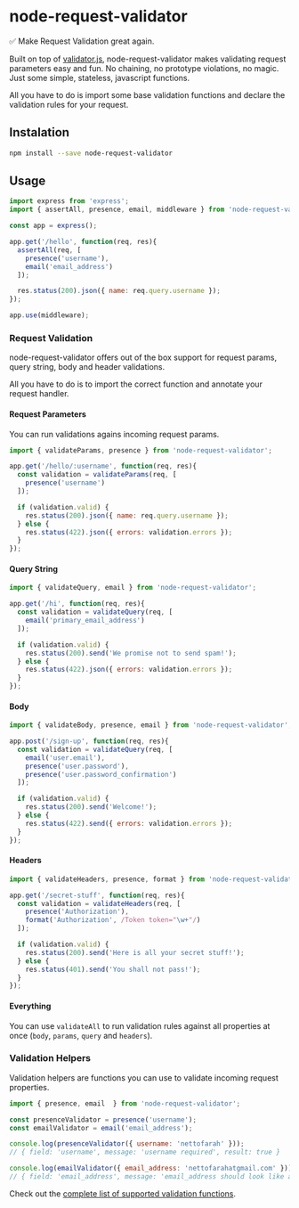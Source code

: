 # node-request-validator
:white_check_mark: Make Request Validation great again.

Built on top of [validator.js](https://github.com/chriso/validator.js), node-request-validator makes validating request parameters easy and fun.
No chaining, no prototype violations, no magic. Just some simple, stateless, javascript functions.

All you have to do is import some base validation functions and declare the validation rules for your request.

## Instalation
```bash
npm install --save node-request-validator
```

## Usage

```javascript
import express from 'express';
import { assertAll, presence, email, middleware } from 'node-request-validator';

const app = express();

app.get('/hello', function(req, res){
  assertAll(req, [
    presence('username'),
    email('email_address')
  ]);

  res.status(200).json({ name: req.query.username });
});

app.use(middleware);
```

### Request Validation
node-request-validator offers out of the box support for request params, query
string, body and header validations.

All you have to do is to import the correct function and annotate your request
handler.

#### Request Parameters

You can run validations agains incoming request params.

```javascript
import { validateParams, presence } from 'node-request-validator';

app.get('/hello/:username', function(req, res){
  const validation = validateParams(req, [
    presence('username')
  ]);

  if (validation.valid) {
    res.status(200).json({ name: req.query.username });
  } else {
    res.status(422).json({ errors: validation.errors });
  }
});
```

#### Query String

```javascript
import { validateQuery, email } from 'node-request-validator';

app.get('/hi', function(req, res){
  const validation = validateQuery(req, [
    email('primary_email_address')
  ]);

  if (validation.valid) {
    res.status(200).send('We promise not to send spam!');
  } else {
    res.status(422).json({ errors: validation.errors });
  }
});
```

#### Body

```javascript
import { validateBody, presence, email } from 'node-request-validator';

app.post('/sign-up', function(req, res){
  const validation = validateQuery(req, [
    email('user.email'),
    presence('user.password'),
    presence('user.password_confirmation')
  ]);

  if (validation.valid) {
    res.status(200).send('Welcome!');
  } else {
    res.status(422).send({ errors: validation.errors });
  }
});
```

#### Headers
```javascript
import { validateHeaders, presence, format } from 'node-request-validator';

app.get('/secret-stuff', function(req, res){
  const validation = validateHeaders(req, [
    presence('Authorization'),
    format('Authorization', /Token token="\w+"/)
  ]);

  if (validation.valid) {
    res.status(200).send('Here is all your secret stuff!');
  } else {
    res.status(401).send('You shall not pass!');
  }
});
```

#### Everything
You can use `validateAll` to run validation rules against all properties at once (`body`, `params`, `query` and `headers`).

### Validation Helpers
Validation helpers are functions you can use to validate incoming request properties.

```javascript
import { presence, email  } from 'node-request-validator';

const presenceValidator = presence('username');
const emailValidator = email('email_address');

console.log(presenceValidator({ username: 'nettofarah' }));
// { field: 'username', message: 'username required', result: true }

console.log(emailValidator({ email_address: 'nettofarahatgmail.com' }));
// { field: 'email_address', message: 'email_address should look like an email address', result: false }
```
Check out the [complete list of supported validation functions](#).
